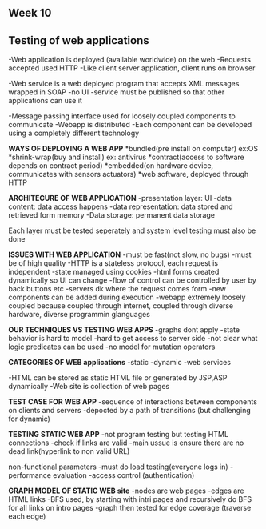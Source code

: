 Week 10 
---------------------------------
Testing of web applications
---------------------------------
-Web application is deployed (available worldwide) on the web
-Requests accepted used HTTP
-Like client server application, client runs on browser

-Web service is a web deployed program that accepts XML messages wrapped in SOAP
-no UI
-service must be published so that other applications can use it

-Message passing interface used for loosely coupled components to communicate
-Webapp is distributed
-Each component can be developed using a completely different technology

**WAYS OF DEPLOYING A WEB APP**
    *bundled(pre install on computer) ex:OS
    *shrink-wrap(buy and install) ex: antivirus
    *contract(access to software depends on contract period)
    *embedded(on hardware device, communicates with sensors actuators)
    *web software, deployed through HTTP

**ARCHITECURE OF WEB APPLICATION**
-presentation layer: UI
-data content: data access happens
-data representation: data stored and retrieved form memory
-Data storage: permanent data storage

Each layer must be tested seperately and system level testing must also be done

**ISSUES WITH WEB APPLICATION**
-must be fast(not slow, no bugs)
-must be of high quality
-HTTP is a stateless protocol, each request is independent
-state managed using cookies 
-html forms created dynamically so UI can change
-flow of control can be controlled by user by back buttons etc
-servers dk where the request comes form
-new components can be added during execution
-webapp extremely loosely coupled because coupled through internet, coupled through diverse hardware, diverse programmin glanguages

**OUR TECHNIQUES VS TESTING WEB APPS**
-graphs dont apply
-state behavior is hard to model
-hard to get access to server side
-not clear what logic predicates can be used
-no model for mutation operators

**CATEGORIES OF WEB applications**
-static
-dynamic
-web services

-HTML can be stored as static HTML file or generated by JSP,ASP dynamically
-Web site is collection of web pages

**TEST CASE FOR WEB APP**
-sequence of interactions between components on clients and servers
-depocted by a path of transitions (but challenging for dynamic)

**TESTING STATIC WEB APP**
-not program testing but testing HTML connections
-check if links are valid
-main ussue is ensure there are no dead link(hyperlink to non valid URL)


non-functional parameters
-must do load testing(everyone logs in)
-performance evaluation
-access control (authentication)

**GRAPH MODEL OF STATIC WEB site**
-nodes are web pages
-edges are HTML links
-BFS used, by starting with intri pages and recursively do BFS for all links on intro pages
-graph then tested for edge coverage (traverse each edge)


